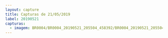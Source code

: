 ```yaml
---
layout: capture
title: Capturas de 21/05/2019
label: 20190521
capturas:
  - imagem: BR0004/BR0004_20190521_205504_458392/BR0004_20190521_205504_458392_stack_1_meteors.jpg
---
```

